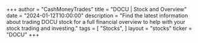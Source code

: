 +++
author = "CashMoneyTrades"
title = "DOCU | Stock and Overview"
date = "2024-01-12T10:00:00"
description = "Find the latest information about trading DOCU stock for a full financial overview to help with your stock trading and investing."
tags = [
   "Stocks",
]
layout = "stocks"
ticker = "DOCU"
+++
